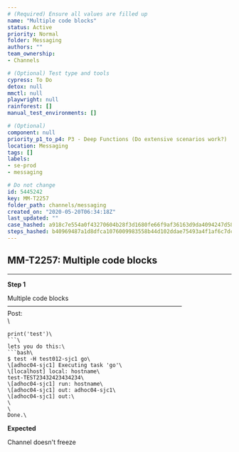 ```yaml
---
# (Required) Ensure all values are filled up
name: "Multiple code blocks"
status: Active
priority: Normal
folder: Messaging
authors: ""
team_ownership: 
- Channels

# (Optional) Test type and tools
cypress: To Do
detox: null
mmctl: null
playwright: null
rainforest: []
manual_test_environments: []

# (Optional)
component: null
priority_p1_to_p4: P3 - Deep Functions (Do extensive scenarios work?)
location: Messaging
tags: []
labels: 
- se-prod
- messaging

# Do not change
id: 5445242
key: MM-T2257
folder_path: channels/messaging
created_on: "2020-05-20T06:34:18Z"
last_updated: ""
case_hashed: a918c7e554a0f43270604b28f3d1680fe66f9af36163d9da4094247d58c33c4bf5294a186e1608878d399978718804cd
steps_hashed: b40969487a1d8dfca1076009983558b44d102ddae75493a4f1af6c7dc623579545a734735beb899104602135823d8559
---
```


## MM-T2257: Multiple code blocks

---

**Step 1**

Multiple code blocks\
————————————————————————————\
Post:\
\\

````
print('test')\
```\
lets you do this:\
```bash\
$ test -H test012-sjc1 go\
\[adhoc04-sjc1] Executing task 'go'\
\[localhost] local: hostname\
test-TEST23432423434234\
\[adhoc04-sjc1] run: hostname\
\[adhoc04-sjc1] out: adhoc04-sjc1\
\[adhoc04-sjc1] out:\
\
\
Done.\
````

**Expected**

Channel doesn't freeze
